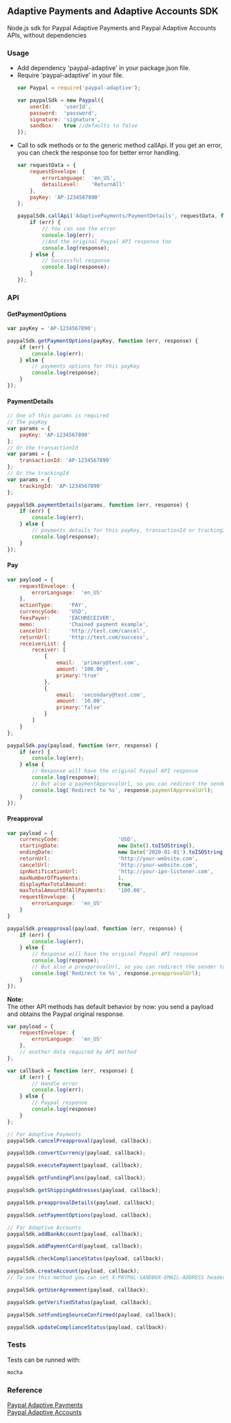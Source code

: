 ## Adaptive Payments and Adaptive Accounts SDK

Node.js sdk for Paypal Adaptive Payments and Paypal Adaptive Accounts APIs, without dependencies

### Usage
  * Add dependency 'paypal-adaptive' in your package.json file.
  * Require 'paypal-adaptive' in your file. 
    ```js
    var Paypal = require('paypal-adaptive');

    var paypalSdk = new Paypal({
	    userId:    'userId',
	    password:  'password',
	    signature: 'signature',
	    sandbox:   true //defaults to false
	});
    ```
  * Call to sdk methods or to the generic method callApi. If you get an error, you can check the response too for better error handling.
    ```js
    var requestData = {
        requestEnvelope: {
            errorLanguage:  'en_US',
            detailLevel:    'ReturnAll'
        },
        payKey: 'AP-1234567890'
    };

    paypalSdk.callApi('AdaptivePayments/PaymentDetails', requestData, function (err, response) {
        if (err) {
            // You can see the error
            console.log(err);
            //And the original Paypal API response too
            console.log(response);
        } else {
            // Successful response
            console.log(response);
        }
    });
    ```

### API
#### GetPaymentOptions 

```js
var payKey = 'AP-1234567890';

paypalSdk.getPaymentOptions(payKey, function (err, response) {
    if (err) {
        console.log(err);
    } else {
        // payments options for this payKey
        console.log(response);
    }
});
```

#### PaymentDetails
```js
// One of this params is required
// The payKey
var params = {
    payKey: 'AP-1234567890'
};
// Or the transactionId
var params = {
    transactionId: 'AP-1234567890'
};
// Or the trackingId
var params = {
    trackingId: 'AP-1234567890'
};

paypalSdk.paymentDetails(params, function (err, response) {
    if (err) {
        console.log(err);
    } else {
        // payments details for this payKey, transactionId or trackingId
        console.log(response);
    }
});
```

#### Pay
```js
var payload = {
    requestEnvelope: {
        errorLanguage:  'en_US'
    },
    actionType:     'PAY',
    currencyCode:   'USD',
    feesPayer:      'EACHRECEIVER',
    memo:           'Chained payment example',
    cancelUrl:      'http://test.com/cancel',
    returnUrl:      'http://test.com/success',
    receiverList: {
        receiver: [
            {
                email:  'primary@test.com',
                amount: '100.00',
                primary:'true'
            },
            {
                email:  'secondary@test.com',
                amount: '10.00',
                primary:'false'
            }
        ]
    }
};

paypalSdk.pay(payload, function (err, response) {
    if (err) {
        console.log(err);
    } else {
        // Response will have the original Paypal API response
        console.log(response);
        // But also a paymentApprovalUrl, so you can redirect the sender to checkout easily
        console.log('Redirect to %s', response.paymentApprovalUrl);
    }
});
```

#### Preapproval
```js
var payload = {
    currencyCode:                   'USD',
    startingDate:                   new Date().toISOString(),
    endingDate:                     new Date('2020-01-01').toISOString(),
    returnUrl:                      'http://your-website.com',
    cancelUrl:                      'http://your-website.com',
    ipnNotificationUrl:             'http://your-ipn-listener.com',
    maxNumberOfPayments:            1,
    displayMaxTotalAmount:          true,
    maxTotalAmountOfAllPayments:    '100.00',
    requestEnvelope: {
        errorLanguage:  'en_US'
    }
}

paypalSdk.preapproval(payload, function (err, response) {
    if (err) {
        console.log(err);
    } else {
        // Response will have the original Paypal API response
        console.log(response);
        // But also a preapprovalUrl, so you can redirect the sender to approve the payment easily
        console.log('Redirect to %s', response.preapprovalUrl);
    }
});
```

**Note:**  
The other API methods has default behavior by now: you send a payload and obtains the Paypal original response.

```js
var payload = {
    requestEnvelope: {
        errorLanguage:  'en_US'
    },
    // another data required by API method
};

var callback = function (err, response) {
    if (err) {
        // Handle error
        console.log(err);
    } else {
        // Paypal response
        console.log(response)
    }
};

// For Adaptive Payments
paypalSdk.cancelPreapproval(payload, callback);

paypalSdk.convertCurrency(payload, callback);

paypalSdk.executePayment(payload, callback);

paypalSdk.getFundingPlans(payload, callback);

paypalSdk.getShippingAddresses(payload, callback);

paypalSdk.preapprovalDetails(payload, callback);

paypalSdk.setPaymentOptions(payload, callback);

// For Adaptive Accounts
paypalSdk.addBankAccount(payload, callback);

paypalSdk.addPaymentCard(payload, callback);

paypalSdk.checkComplianceStatus(payload, callback);

paypalSdk.createAccount(payload, callback);
// To use this method you can set X-PAYPAL-SANDBOX-EMAIL-ADDRESS header passing 'sandboxEmailAddress' property on config

paypalSdk.getUserAgreement(payload, callback);

paypalSdk.getVerifiedStatus(payload, callback);

paypalSdk.setFundingSourceConfirmed(payload, callback);

paypalSdk.updateComplianceStatus(payload, callback);
```

### Tests
  Tests can be runned with:

  ```sh
  mocha
  ```

### Reference
  <a href="https://developer.paypal.com/webapps/developer/docs/classic/api/#ap" target="_blank">Paypal Adaptive Payments</a>  
  <a href="https://developer.paypal.com/webapps/developer/docs/classic/api/#aa" target="_blank">Paypal Adaptive Accounts</a>
